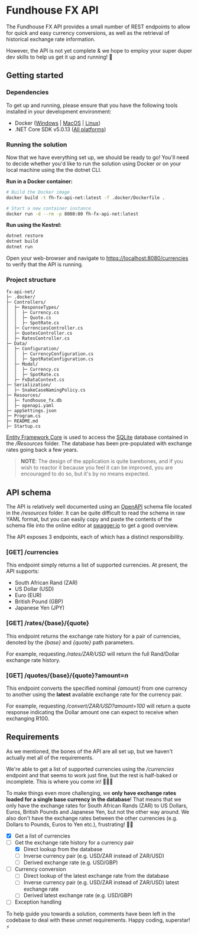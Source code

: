 ﻿# Fundhouse FX API

The Fundhouse FX API provides a small number of REST endpoints to allow for quick and easy currency conversions, as well as the retrieval of historical exchange rate information.

However, the API is not yet complete & we hope to employ your super duper dev skills to help us get it up and running! 🚀

## Getting started

### Dependencies

To get up and running, please ensure that you have the following tools installed in your development environment:

- Docker ([Windows](https://www.docker.com/products/docker-desktop) | [MacOS](https://hub.docker.com/editions/community/docker-ce-desktop-mac?utm_source=docker&utm_medium=webreferral&utm_campaign=dd-smartbutton&utm_location=header) | [Linux](https://hub.docker.com/search?offering=community&operating_system=linux&q=&type=edition))
- .NET Core SDK v5.0.13 ([All platforms](https://dotnet.microsoft.com/en-us/download/dotnet/5.0))

### Running the solution

Now that we have everything set up, we should be ready to go! You'll need to decide whether you'd like to run the solution using Docker or on your local machine using the the dotnet CLI.

**Run in a Docker container:**

```sh
# Build the Docker image
docker build -t fh-fx-api-net:latest -f .docker/Dockerfile .

# Start a new container instance
docker run -d --rm -p 8080:80 fh-fx-api-net:latest
```

**Run using the Kestrel:**

```sh
dotnet restore
dotnet build
dotnet run
```

Open your web-browser and navigate to [https://localhost:8080/currencies](https://localhost:8080/currencies) to verify that the API is running.

### Project structure

```
fx-api-net/
├─ .docker/
├─ Controllers/
│  ├─ ResponseTypes/
│  │  ├─ Currency.cs
│  │  ├─ Quote.cs
│  │  ├─ SpotRate.cs
│  ├─ CurrenciesController.cs
│  ├─ QuotesController.cs
│  ├─ RatesController.cs
├─ Data/
│  ├─ Configuration/
│  │  ├─ CurrencyConfiguration.cs
│  │  ├─ SpotRateConfiguration.cs
│  ├─ Model/
│  │  ├─ Currency.cs
│  │  ├─ SpotRate.cs
│  ├─ FxDataContext.cs
├─ Serialization/
│  ├─ SnakeCaseNamingPolicy.cs
├─ Resources/
│  ├─ fundhouse_fx.db
│  ├─ openapi.yaml
├─ appSettings.json
├─ Program.cs
├─ README.md
├─ Startup.cs
```

[Entity Framework Core](https://docs.microsoft.com/en-us/ef/core/) is used to access the [SQLite](https://sqlite.org/index.html) database contained in the _/Resources_ folder.
The database has been pre-populated with exchange rates going back a few years.

> **NOTE**: The design of the application is quite barebones, and if you wish to reactor it because you feel it can be improved, you are encouraged to do so, but it's by no means expected.

## API schema

The API is relatively well documented using an [OpenAPI](https://swagger.io/specification/) schema file located in the _/resources_ folder. It can be quite difficult to read the schema in raw YAML format, but you can easily copy and paste the contents of the schema file into the online editor at [swagger.io](https://editor.swagger.io/) to get a good overview.

The API exposes 3 endpoints, each of which has a distinct responsibility.

### [GET] /currencies

This endpoint simply returns a list of supported currencies. At present, the API supports:

- South African Rand (ZAR)
- US Dollar (USD)
- Euro (EUR)
- British Pound (GBP)
- Japanese Yen (JPY)

### [GET] /rates/{base}/{quote}

This endpoint returns the exchange rate history for a pair of currencies, denoted by the _{base}_ and _{quote}_ path parameters.

For example, requesting _/rates/ZAR/USD_ will return the full Rand/Dollar exchange rate history.

### [GET] /quotes/{base}/{quote}?amount=_n_

This endpoint converts the specified nominal _{amount}_ from one currency to another using the **latest** available exchange rate for the currency pair.

For example, requesting _/convert/ZAR/USD?amount=100_ will return a quote response indicating the Dollar amount one can expect to receive when exchanging R100.

## Requirements

As we mentioned, the bones of the API are all set up, but we haven't actually met all of the requirements.

We're able to get a list of supported currencies using the _/currencies_ endpoint and that seems to work just fine, but the rest is half-baked or incomplete. This is where you come in! 👩‍💻💥

To make things even more challenging, we **only have exchange rates loaded for a single base currency in the database**!
That means that we only have the exchange rates for South African Rands (ZAR) to US Dollars, Euros, British Pounds and Japanese Yen, but not the other way around. We also don't have the exchange rates between the other currencies (e.g. Dollars to Pounds, Euros to Yen etc.), frustrating! 🤦‍♀️

- [x] Get a list of currencies
- [ ] Get the exchange rate history for a currency pair
    - [x] Direct lookup from the database
    - [ ] Inverse currency pair (e.g. USD/ZAR instead of ZAR/USD)
    - [ ] Derived exchange rate (e.g. USD/GBP)
- [ ] Currency conversion
    - [ ] Direct lookup of the latest exchange rate from the database
    - [ ] Inverse currency pair (e.g. USD/ZAR instead of ZAR/USD) latest exchange rate
    - [ ] Derived latest exchange rate (e.g. USD/GBP)
- [ ] Exception handling

To help guide you towards a solution, comments have been left in the codebase to deal with these unmet requirements.
Happy coding, superstar! ⚡